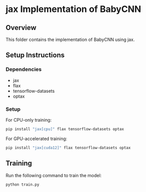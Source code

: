 # jax Implementation of BabyCNN

## Overview

This folder contains the implementation of BabyCNN using jax.

## Setup Instructions

### Dependencies

- jax
- flax
- tensorflow-datasets
- optax

### Setup

For CPU-only training:

```sh
pip install "jax[cpu]" flax tensorflow-datasets optax
```

For GPU-accelerated training:

```sh
pip install "jax[cuda12]" flax tensorflow-datasets optax
```

## Training

Run the following command to train the model:

```sh
python train.py
```
